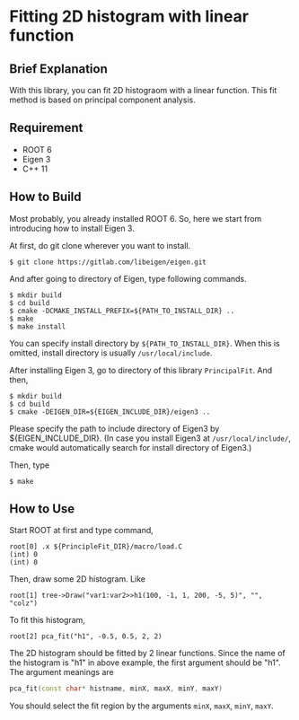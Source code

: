 # Fitting 2D histogram with linear function
## Brief Explanation

With this library, you can fit 2D histograom with a linear function. This fit method is based on principal component analysis.


## Requirement
- ROOT 6
- Eigen 3
- C++ 11

## How to Build

Most probably, you already installed ROOT 6. So, here we start from introducing how to install Eigen 3.

At first, do git clone wherever you want to install.
```
$ git clone https://gitlab.com/libeigen/eigen.git
```
And after going to directory of Eigen, type following commands.
```
$ mkdir build
$ cd build
$ cmake -DCMAKE_INSTALL_PREFIX=${PATH_TO_INSTALL_DIR} ..
$ make
$ make install
```
You can specify install directory by `${PATH_TO_INSTALL_DIR}`. When this is omitted, install directory is usually `/usr/local/include`.

After installing Eigen 3, go to directory of this library `PrincipalFit`. And then,

```
$ mkdir build
$ cd build
$ cmake -DEIGEN_DIR=${EIGEN_INCLUDE_DIR}/eigen3 ..
```
Please specify the path to include directory of Eigen3 by ${EIGEN_INCLUDE_DIR}. (In case you install Eigen3 at `/usr/local/include/`, cmake would automatically search for install directory of Eigen3.)

Then, type
```
$ make
```

## How to Use

Start ROOT at first and type command,
```
root[0] .x ${PrincipleFit_DIR}/macro/load.C
(int) 0
(int) 0
```

Then, draw some 2D histogram. Like
```
root[1] tree->Draw("var1:var2>>h1(100, -1, 1, 200, -5, 5)", "", "colz")
```
To fit this histogram,
```
root[2] pca_fit("h1", -0.5, 0.5, 2, 2)
```
The 2D histogram should be fitted by 2 linear functions. Since the name of the histogram is "h1" in above example, the first argument should be "h1". The argument meanings are
```c++
pca_fit(const char* histname, minX, maxX, minY, maxY)
```

You should select the fit region by the arguments  `minX`, `maxX`, `minY`, `maxY`.

